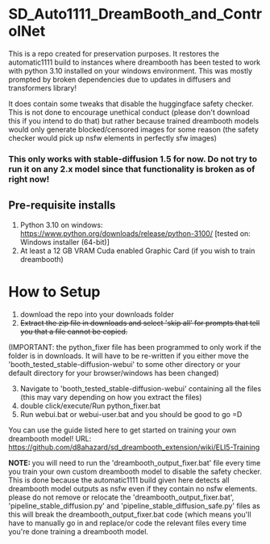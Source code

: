 # SD_Auto1111_DreamBooth_and_ControlNet

This is a repo created for preservation purposes. It restores the automatic1111 build to instances where dreambooth has been tested to work with python 3.10 installed on your windows environment.
This was mostly prompted by broken dependencies due to updates in diffusers and transformers library! 

It does contain some tweaks that disable the huggingface safety checker. This is not done to encourage unethical conduct (please don't download this if you intend to do that) but rather because trained dreambooth models would only generate blocked/censored images for some reason (the safety checker would pick up nsfw elements in perfectly sfw images)

### This only works with stable-diffusion 1.5 for now. Do not try to run it on any 2.x model since that functionality is broken as of right now!

## Pre-requisite installs
1. Python 3.10 on windows: https://www.python.org/downloads/release/python-3100/ [tested on: Windows installer (64-bit)]
2. At least a 12 GB VRAM Cuda enabled Graphic Card (if you wish to train dreambooth)

# How to Setup
1. download the repo into your downloads folder
2. <s>Extract the zip file in downloads and select 'skip all' for prompts that tell you that a file cannot be copied.</s>

(IMPORTANT: the python_fixer file has been programmed to only work if the folder is in downloads. It will have to be re-written if you either move the 'booth_tested_stable-diffusion-webui' to some other directory or your default directory for your browser/windows has been changed)

3.  Navigate to 'booth_tested_stable-diffusion-webui' containing all the files (this may vary depending on how you extract the files)
4.  double click/execute/Run python_fixer.bat
5.  Run webui.bat or webui-user.bat and you should be good to go =D

You can use the guide listed here to get started on training your own dreambooth model! 
URL: https://github.com/d8ahazard/sd_dreambooth_extension/wiki/ELI5-Training

<strong>NOTE: </strong>you will need to run the 'dreambooth_output_fixer.bat' file every time you train your own custom dreambooth model to disable the safety checker. This is done because the automatic1111 build given here detects all dreambooth model outputs as nsfw even if they contain no nsfw elements. please do not remove or relocate the 'dreambooth_output_fixer.bat', 'pipeline_stable_diffusion.py' and 'pipeline_stable_diffusion_safe.py' files as this will break the dreambooth_output_fixer.bat code (which means you'll have to manually go in and replace/or code the relevant files every time you're done training a dreambooth model.
